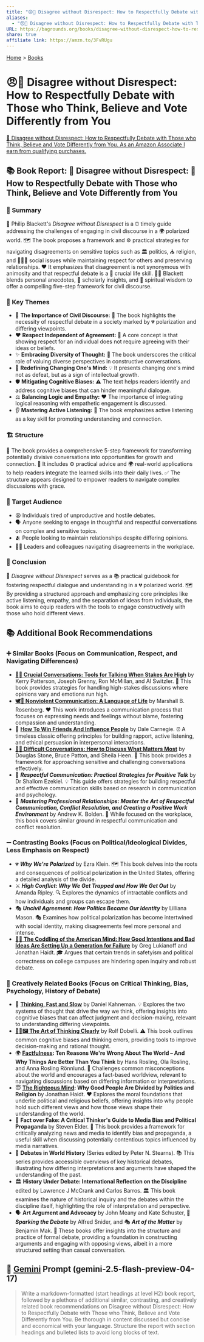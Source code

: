 ```yaml
---
title: "😠🤝 Disagree without Disrespect: How to Respectfully Debate with Those who Think, Believe and Vote Differently from You"
aliases:
  - "😠🤝 Disagree without Disrespect: How to Respectfully Debate with Those who Think, Believe and Vote Differently from You"
URL: https://bagrounds.org/books/disagree-without-disrespect-how-to-respectfully-debate-with-those-who-think-believe-and-vote-differently-from-you
share: true
affiliate link: https://amzn.to/3FvRUgu
---
```

[Home](../index.md) > [Books](./index.md)  
# 😠🤝 Disagree without Disrespect: How to Respectfully Debate with Those who Think, Believe and Vote Differently from You  
[🛒 Disagree without Disrespect: How to Respectfully Debate with Those who Think, Believe and Vote Differently from You. As an Amazon Associate I earn from qualifying purchases.](https://amzn.to/3FvRUgu)  
  
## 📚 Book Report: 🤝 Disagree without Disrespect: 🤔 How to Respectfully Debate with Those who Think, Believe and Vote Differently from You  
  
### 📝 Summary  
  
📖 Philip Blackett's *Disagree without Disrespect* is a ⏰ timely guide addressing the challenges of engaging in civil discourse in a 🌍 polarized world. 🗺️ The book proposes a framework and ⚙️ practical strategies for navigating disagreements on sensitive topics such as 🏛️ politics, ⛪ religion, and 🧑‍🤝‍🧑 social issues while maintaining respect for others and preserving relationships. ❤️ It emphasizes that disagreement is not synonymous with animosity and that respectful debate is a 🔑 crucial life skill. 👨‍🏫 Blackett blends personal anecdotes, 🧠 scholarly insights, and 🙏 spiritual wisdom to offer a compelling five-step framework for civil discourse.  
  
### 🔑 Key Themes  
  
* 🤝 **The Importance of Civil Discourse:** 📢 The book highlights the necessity of respectful debate in a society marked by 💔 polarization and differing viewpoints.  
* ❤️ **Respect Independent of Agreement:** 🎯 A core concept is that showing respect for an individual does not require agreeing with their ideas or beliefs.  
* ✨ **Embracing Diversity of Thought:** 🧠 The book underscores the critical role of valuing diverse perspectives in constructive conversations.  
* 🔄 **Redefining Changing One's Mind:** 💡 It presents changing one's mind not as defeat, but as a sign of intellectual growth.  
* 🛡️ **Mitigating Cognitive Biases:** ⚠️ The text helps readers identify and address cognitive biases that can hinder meaningful dialogue.  
* ⚖️ **Balancing Logic and Empathy:** ❤️ The importance of integrating logical reasoning with empathetic engagement is discussed.  
* 👂 **Mastering Active Listening:** 🔑 The book emphasizes active listening as a key skill for promoting understanding and connection.  
  
### 🏗️ Structure  
  
🧱 The book provides a comprehensive 5-step framework for transforming potentially divisive conversations into opportunities for growth and connection. 🌱 It includes ⚙️ practical advice and 🌍 real-world applications to help readers integrate the learned skills into their daily lives. ✅ The structure appears designed to empower readers to navigate complex discussions with grace.  
  
### 🎯 Target Audience  
  
* 😩 Individuals tired of unproductive and hostile debates.  
* 🗣️ Anyone seeking to engage in thoughtful and respectful conversations on complex and sensitive topics.  
* 🫂 People looking to maintain relationships despite differing opinions.  
* 👨‍💼 Leaders and colleagues navigating disagreements in the workplace.  
  
### 🏁 Conclusion  
  
📖 *Disagree without Disrespect* serves as a 📚 practical guidebook for fostering respectful dialogue and understanding in a 💔 polarized world. 🗺️ By providing a structured approach and emphasizing core principles like active listening, empathy, and the separation of ideas from individuals, the book aims to equip readers with the tools to engage constructively with those who hold different views.  
  
## 📚 Additional Book Recommendations  
  
### ➕ Similar Books (Focus on Communication, Respect, and Navigating Differences)  
  
* **[🧰💬 Crucial Conversations: Tools for Talking When Stakes Are High](./crucial-conversations-tools-for-talking-when-stakes-are-high.md)** by Kerry Patterson, Joseph Grenny, Ron McMillan, and Al Switzler. 📢 This book provides strategies for handling high-stakes discussions where opinions vary and emotions run high.  
* **[🕊️🤝 Nonviolent Communication: A Language of Life](./nonviolent-communication.md)** by Marshall B. Rosenberg. ❤️ This work introduces a communication process that focuses on expressing needs and feelings without blame, fostering compassion and understanding.  
* 🤝 **[How To Win Friends And Influence People](./how-to-win-friends-and-influence-people.md)** by Dale Carnegie. ⏰ A timeless classic offering principles for building rapport, active listening, and ethical persuasion in interpersonal interactions.  
* **[💬😬 Difficult Conversations: How to Discuss What Matters Most](./difficult-conversations-how-to-discuss-what-matters-most.md)** by Douglas Stone, Bruce Patton, and Sheila Heen. 📖 This book provides a framework for approaching sensitive and challenging conversations effectively.  
* 💯 ***Respectful Communication: Practical Strategies for Positive Talk*** by Dr Shallom Ezekiel. 💡 This guide offers strategies for building respectful and effective communication skills based on research in communication and psychology.  
* 👔 ***Mastering Professional Relationships: Master the Art of Respectful Communication, Conflict Resolution, and Creating a Positive Work Environment*** by Andrew K. Bolden. 🏢 While focused on the workplace, this book covers similar ground in respectful communication and conflict resolution.  
  
### ➖ Contrasting Books (Focus on Political/Ideological Divides, Less Emphasis on Respect)  
  
* 💔 ***Why We're Polarized*** by Ezra Klein. 🗺️ This book delves into the roots and consequences of political polarization in the United States, offering a detailed analysis of the divide.  
* ⚔️ ***High Conflict: Why We Get Trapped and How We Get Out*** by Amanda Ripley. 🔍 Explores the dynamics of intractable conflicts and how individuals and groups can escape them.  
* 🎭 ***Uncivil Agreement: How Politics Became Our Identity*** by Lilliana Mason. 🎭 Examines how political polarization has become intertwined with social identity, making disagreements feel more personal and intense.  
* **[🤕👶 The Coddling of the American Mind: How Good Intentions and Bad Ideas Are Setting Up a Generation for Failure](./the-coddling-of-the-american-mind-how-good-intentions-and-bad-ideas-are-setting-up-a-generation-for-failure.md)** by Greg Lukianoff and Jonathan Haidt. 🎓 Argues that certain trends in safetyism and political correctness on college campuses are hindering open inquiry and robust debate.  
  
### 🎨 Creatively Related Books (Focus on Critical Thinking, Bias, Psychology, History of Debate)  
  
* 🧠 **[Thinking, Fast and Slow](./thinking-fast-and-slow.md)** by Daniel Kahneman. 💡 Explores the two systems of thought that drive the way we think, offering insights into cognitive biases that can affect judgment and decision-making, relevant to understanding differing viewpoints.  
* **[🎨🤔🖼️ The Art of Thinking Clearly](./the-art-of-thinking-clearly.md)** by Rolf Dobelli. ⚠️ This book outlines common cognitive biases and thinking errors, providing tools to improve decision-making and rational thought.  
* 🌍 **[Factfulness](./factfulness.md): Ten Reasons We're Wrong About The World – And Why Things Are Better Than You Think** by Hans Rosling, Ola Rosling, and Anna Rosling Rönnlund. 🎯 Challenges common misconceptions about the world and encourages a fact-based worldview, relevant to navigating discussions based on differing information or interpretations.  
* 😇 **[The Righteous Mind](./the-righteous-mind.md): Why Good People Are Divided by Politics and Religion** by Jonathan Haidt. ❤️ Explores the moral foundations that underlie political and religious beliefs, offering insights into why people hold such different views and how those views shape their understanding of the world.  
* 📰 **Fact over Fake: A Critical Thinker's Guide to Media Bias and Political Propaganda** by Steven Elder. 📰 This book provides a framework for critically analyzing news and media to identify bias and propaganda, a useful skill when discussing potentially contentious topics influenced by media narratives.  
* 📜 **Debates in World History** (Series edited by Peter N. Stearns). 📚 This series provides accessible overviews of key historical debates, illustrating how differing interpretations and arguments have shaped the understanding of the past.  
* 🏛️ **History Under Debate: International Reflection on the Discipline** edited by Lawrence J McCrank and Carlos Barros. 🏛️ This book examines the nature of historical inquiry and the debates within the discipline itself, highlighting the role of interpretation and perspective.  
* 🗣️ **Art Argument and Advocacy** by John Meany and Kate Schuster, 🎤 ***Sparking the Debate*** by Alfred Snider, and 🎭 ***Art of the Matter*** by Benjamin Mak. 📝 These books offer insights into the structure and practice of formal debate, providing a foundation in constructing arguments and engaging with opposing views, albeit in a more structured setting than casual conversation.  
  
## 💬 [Gemini](../software/gemini.md) Prompt (gemini-2.5-flash-preview-04-17)  
> Write a markdown-formatted (start headings at level H2) book report, followed by a plethora of additional similar, contrasting, and creatively related book recommendations on Disagree without Disrespect: How to Respectfully Debate with Those who Think, Believe and Vote Differently from You. Be thorough in content discussed but concise and economical with your language. Structure the report with section headings and bulleted lists to avoid long blocks of text.